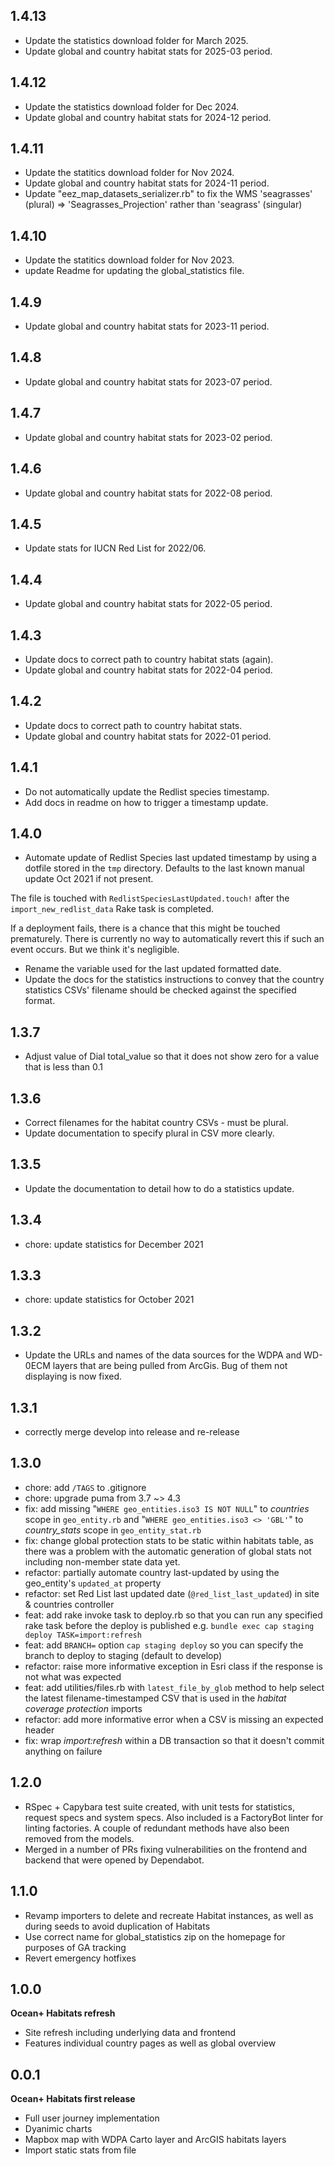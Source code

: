 ## 1.4.13

* Update the statistics download folder for March 2025.
* Update global and country habitat stats for 2025-03 period.

## 1.4.12

* Update the statistics download folder for Dec 2024.
* Update global and country habitat stats for 2024-12 period.

## 1.4.11

* Update the statitics download folder for Nov 2024.
* Update global and country habitat stats for 2024-11 period.
* Update "eez_map_datasets_serializer.rb" to fix the WMS 'seagrasses' (plural) => 'Seagrasses_Projection' rather than 'seagrass' (singular)

## 1.4.10

* Update the statitics download folder for Nov 2023.
* update Readme for updating the global_statistics file.

## 1.4.9

* Update global and country habitat stats for 2023-11 period.

## 1.4.8

* Update global and country habitat stats for 2023-07 period.

## 1.4.7

* Update global and country habitat stats for 2023-02 period.

## 1.4.6

* Update global and country habitat stats for 2022-08 period.

## 1.4.5

* Update stats for IUCN Red List for 2022/06.

## 1.4.4

* Update global and country habitat stats for 2022-05 period.

## 1.4.3

* Update docs to correct path to country habitat stats (again).
* Update global and country habitat stats for 2022-04 period.

## 1.4.2

* Update docs to correct path to country habitat stats.
* Update global and country habitat stats for 2022-01 period.

## 1.4.1

* Do not automatically update the Redlist species timestamp.
* Add docs in readme on how to trigger a timestamp update.

## 1.4.0

* Automate update of Redlist Species last updated timestamp by using a dotfile
stored in the `tmp` directory. Defaults to the last known manual update Oct 2021
if not present.

The file is touched with `RedlistSpeciesLastUpdated.touch!` after the
`import_new_redlist_data` Rake task is completed.

If a deployment fails, there is a chance that this might be touched prematurely.
There is currently no way to automatically revert this if such an event occurs.
But we think it's negligible.

* Rename the variable used for the last updated formatted date.
* Update the docs for the statistics instructions to convey that the country
statistics CSVs' filename should be checked against the specified format.

## 1.3.7

* Adjust value of Dial total_value so that it does not show
zero for a value that is less than 0.1

## 1.3.6

* Correct filenames for the habitat country CSVs - must be plural.
* Update documentation to specify plural in CSV more clearly.

## 1.3.5

* Update the documentation to detail how to do a statistics update.

## 1.3.4

* chore: update statistics for December 2021

## 1.3.3

* chore: update statistics for October 2021

## 1.3.2

* Update the URLs and names of the data sources for the WDPA and WD-0ECM layers that are being pulled from ArcGis. Bug of them not displaying is now fixed.

## 1.3.1

* correctly merge develop into release and re-release

## 1.3.0

* chore: add `/TAGS` to .gitignore
* chore: upgrade puma from 3.7 ~> 4.3
* fix: add missing "`WHERE geo_entities.iso3 IS NOT NULL`" to *countries* scope in `geo_entity.rb` and "`WHERE geo_entities.iso3 <> 'GBL'`" to *country_stats* scope in `geo_entity_stat.rb`
* fix: change global protection stats to be static within habitats table, as there was a problem with the automatic generation of global stats not including non-member state data yet.
* refactor: partially automate country last-updated by using the geo_entity's `updated_at` property
* refactor: set Red List last updated date (`@red_list_last_updated`) in site & countries controller
* feat: add rake invoke task to deploy.rb so that you can run any specified rake task before the deploy is published e.g. `bundle exec cap staging deploy TASK=import:refresh`
* feat: add `BRANCH=` option `cap staging deploy` so you can specify the branch to deploy to staging (default to develop)
* refactor: raise more informative exception in Esri class if the response is not what was expected
* feat: add utilities/files.rb with `latest_file_by_glob` method to help select the latest filename-timestamped CSV that is used in the _habitat coverage protection_ imports
* refactor: add more informative error when a CSV is missing an expected header
* fix: wrap _import:refresh_ within a DB transaction so that it doesn't commit anything on failure

## 1.2.0

* RSpec + Capybara test suite created, with unit tests for statistics, request specs and
system specs. Also included is a FactoryBot linter for linting factories. A couple of
redundant methods have also been removed from the models.
* Merged in a number of PRs fixing vulnerabilities on the frontend and backend that were
opened by Dependabot.

## 1.1.0

* Revamp importers to delete and recreate Habitat instances, as well as during seeds
  to avoid duplication of Habitats
* Use correct name for global_statistics zip on the homepage for purposes of GA tracking
* Revert emergency hotfixes

## 1.0.0

**Ocean+ Habitats refresh**

* Site refresh including underlying data and frontend
* Features individual country pages as well as global overview

## 0.0.1

**Ocean+ Habitats first release**

* Full user journey implementation
* Dyanimic charts
* Mapbox map with WDPA Carto layer and ArcGIS habitats layers
* Import static stats from file

